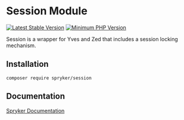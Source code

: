 # Session Module
[![Latest Stable Version](https://poser.pugx.org/spryker/session/v/stable.svg)](https://packagist.org/packages/spryker/session)
[![Minimum PHP Version](https://img.shields.io/badge/php-%3E%3D%208.2-8892BF.svg)](https://php.net/)

Session is a wrapper for Yves and Zed that includes a session locking mechanism.

## Installation

```
composer require spryker/session
```

## Documentation

[Spryker Documentation](https://docs.spryker.com)
